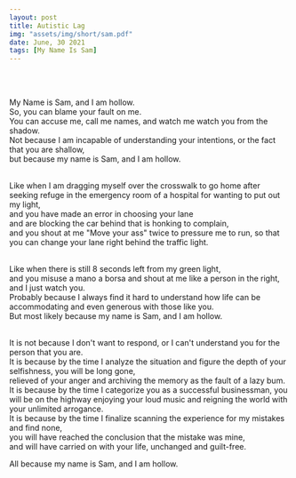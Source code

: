 ```yaml
---
layout: post
title: Autistic Lag
img: "assets/img/short/sam.pdf"
date: June, 30 2021
tags: [My Name Is Sam]
---
```

  
<br><br>
<div align="left">

My Name is Sam, and I am hollow. <br>
So, you can blame your fault on me.<br>
You can accuse me, call me names, and watch me watch you from the shadow.<br>
Not because I am incapable of understanding your intentions, or the fact that you are shallow,<br>
but because my name is Sam, and I am hollow.<br><br>

Like when I am dragging myself over the crosswalk to go home after seeking refuge in the emergency room of a hospital for wanting to put out my light,<br>
and you have made an error in choosing your lane <br>
and are blocking the car behind that is honking to complain, <br>
and you shout at me "Move your ass" twice to pressure me to run, so that you can change your lane right behind the traffic light. <br><br>

Like when there is still 8 seconds left from my green light, <br>
and you misuse a mano a borsa and shout at me like a person in the right, <br>
and I just watch you. <br>
Probably because I always find it hard to understand how life can be accommodating and even generous with those like you. <br>
But most likely because my name is Sam, and I am hollow.<br><br>

It is not because I don't want to respond, or I can't understand you for the person that you are. <br>
It is because by the time I analyze the situation and figure the depth of your selfishness, you will be long gone, <br>
relieved of your anger and archiving the memory as the fault of a lazy bum. <br>
It is because by the time I categorize you as a successful businessman, you will be on the highway enjoying your loud music and reigning the world with your unlimited arrogance.<br>
It is because by the time I finalize scanning the experience for my mistakes and find none, <br>
you will have reached the conclusion that the mistake was mine, <br>
and will have carried on with your life, unchanged and guilt-free.<br>

All because my name is Sam, and I am hollow.<br><br>

</div>
<br><br>
<br><br>
<br><br>
<br><br>
<br><br>
<br><br> 
